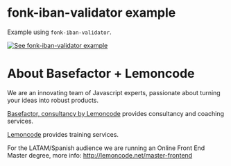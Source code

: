 # fonk-iban-validator example

Example using `fonk-iban-validator`.

[![See fonk-iban-validator example](https://codesandbox.io/static/img/play-codesandbox.svg)](https://codesandbox.io/s/github/lemoncode/fonk-iban-validator/tree/master/examples/js)

# About Basefactor + Lemoncode

We are an innovating team of Javascript experts, passionate about turning your ideas into robust products.

[Basefactor, consultancy by Lemoncode](http://www.basefactor.com) provides consultancy and coaching services.

[Lemoncode](http://lemoncode.net/services/en/#en-home) provides training services.

For the LATAM/Spanish audience we are running an Online Front End Master degree, more info: http://lemoncode.net/master-frontend
